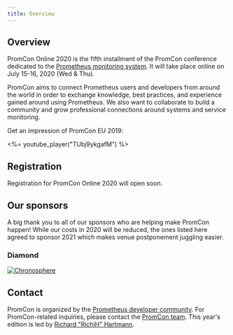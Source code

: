 ```yaml
---
title: Overview
---
```


## Overview

PromCon Online 2020 is the fifth installment of the PromCon conference dedicated to the [Prometheus monitoring system](https://prometheus.io/). It will take place online on July 15-16, 2020 (Wed & Thu).

PromCon aims to connect Prometheus users and developers from around the world in order to exchange knowledge, best practices, and experience gained around using Prometheus. We also want to collaborate to build a community and grow professional connections around systems and service monitoring.

Get an impression of PromCon EU 2019:

<%= youtube_player("TUbj9ykgafM") %>

## Registration

Registration for PromCon Online 2020 will open soon.

## Our sponsors

A big thank you to all of our sponsors who are helping make PromCon happen! While our costs in 2020 will be reduced, the ones listed here agreed to sponsor 2021 which makes venue postponement juggling easier.

<h3>Diamond</h3>
<div class="sponsor-logos">
  <a href="https://chronosphere.io/"><img alt="Chronosphere" src="/assets/Chronosphere_vertical_logo.svg" class="logo"/></a>
</div>

## Contact

PromCon is organized by the [Prometheus developer community](https://prometheus.io/community/). For PromCon-related inquiries, please contact the [PromCon team](mailto:promcon-organizers@googlegroups.com). This year's edition is led by [Richard "RichiH" Hartmann](https://twitter.com/TwitchiH).
